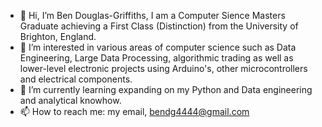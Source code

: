 - 👋 Hi, I’m Ben Douglas-Griffiths, I am a Computer Sience Masters Graduate achieving a First Class (Distinction) from the University of Brighton, England.
- 👀 I’m interested in various areas of computer science such as Data Engineering, Large Data Processing, algorithmic trading as well as lower-level electronic projects using Arduino's, other microcontrollers and electrical components.
- 🌱 I’m currently learning expanding on my Python and Data engineering and analytical knowhow.
- 📫 How to reach me: my email, bendg4444@gmail.com

<!---
bendg4444/bendg4444 is a ✨ special ✨ repository because its `README.md` (this file) appears on your GitHub profile.
You can click the Preview link to take a look at your changes.
--->
